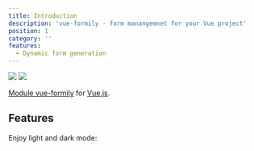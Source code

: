 ```yaml
---
title: Introduction
description: 'vue-formily - form manangemnet for your Vue project'
position: 1
category: ''
features:
  - Dynamic form generation
---
```


<img src="/preview.png" class="light-img" />
<img src="/preview-dark.png" class="dark-img" />

[Module vue-formily](https://github.com/haan123/vue-formily) for [Vue.js](https://vuejs.org/).


## Features

<list :items="features"></list>

<p class="flex items-center">Enjoy light and dark mode:&nbsp;<app-color-switcher class="inline-flex ml-2"></app-color-switcher></p>
